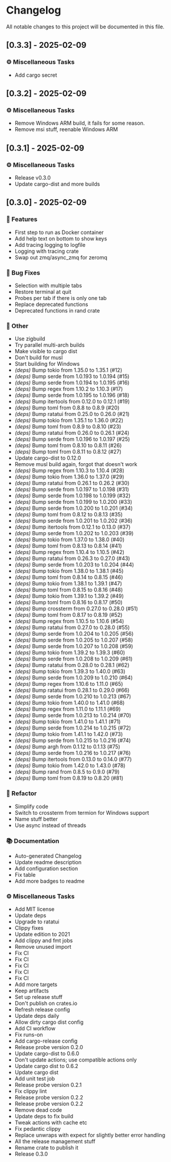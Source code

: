 # Changelog

All notable changes to this project will be documented in this file.

## [0.3.3] - 2025-02-09

### ⚙️ Miscellaneous Tasks

- Add cargo secret

<!-- generated by git-cliff -->
## [0.3.2] - 2025-02-09

### ⚙️ Miscellaneous Tasks

- Remove Windows ARM build, it fails for some reason.
- Remove msi stuff, reenable Windows ARM

<!-- generated by git-cliff -->
## [0.3.1] - 2025-02-09

### ⚙️ Miscellaneous Tasks

- Release v0.3.0
- Update cargo-dist and more builds

<!-- generated by git-cliff -->
## [0.3.0] - 2025-02-09

### 🚀 Features

- First step to run as Docker container
- Add help text on bottom to show keys
- Add tracing logging to logfile
- Logging with tracing crate
- Swap out zmq/async_zmq for zeromq

### 🐛 Bug Fixes

- Selection with multiple tabs
- Restore terminal at quit
- Probes per tab if there is only one tab
- Replace deprecated functions
- Deprecated functions in rand crate

### 💼 Other

- Use zigbuild
- Try parallel multi-arch builds
- Make visible to cargo dist
- Don't build for musl
- Start building for Windows
- *(deps)* Bump tokio from 1.35.0 to 1.35.1 (#12)
- *(deps)* Bump serde from 1.0.193 to 1.0.194 (#15)
- *(deps)* Bump serde from 1.0.194 to 1.0.195 (#16)
- *(deps)* Bump regex from 1.10.2 to 1.10.3 (#17)
- *(deps)* Bump serde from 1.0.195 to 1.0.196 (#18)
- *(deps)* Bump itertools from 0.12.0 to 0.12.1 (#19)
- *(deps)* Bump toml from 0.8.8 to 0.8.9 (#20)
- *(deps)* Bump ratatui from 0.25.0 to 0.26.0 (#21)
- *(deps)* Bump tokio from 1.35.1 to 1.36.0 (#22)
- *(deps)* Bump toml from 0.8.9 to 0.8.10 (#23)
- *(deps)* Bump ratatui from 0.26.0 to 0.26.1 (#24)
- *(deps)* Bump serde from 1.0.196 to 1.0.197 (#25)
- *(deps)* Bump toml from 0.8.10 to 0.8.11 (#26)
- *(deps)* Bump toml from 0.8.11 to 0.8.12 (#27)
- Update cargo-dist to 0.12.0
- Remove musl build again, forgot that doesn't work
- *(deps)* Bump regex from 1.10.3 to 1.10.4 (#28)
- *(deps)* Bump tokio from 1.36.0 to 1.37.0 (#29)
- *(deps)* Bump ratatui from 0.26.1 to 0.26.2 (#30)
- *(deps)* Bump serde from 1.0.197 to 1.0.198 (#31)
- *(deps)* Bump serde from 1.0.198 to 1.0.199 (#32)
- *(deps)* Bump serde from 1.0.199 to 1.0.200 (#33)
- *(deps)* Bump serde from 1.0.200 to 1.0.201 (#34)
- *(deps)* Bump toml from 0.8.12 to 0.8.13 (#35)
- *(deps)* Bump serde from 1.0.201 to 1.0.202 (#36)
- *(deps)* Bump itertools from 0.12.1 to 0.13.0 (#37)
- *(deps)* Bump serde from 1.0.202 to 1.0.203 (#39)
- *(deps)* Bump tokio from 1.37.0 to 1.38.0 (#40)
- *(deps)* Bump toml from 0.8.13 to 0.8.14 (#41)
- *(deps)* Bump regex from 1.10.4 to 1.10.5 (#42)
- *(deps)* Bump ratatui from 0.26.3 to 0.27.0 (#43)
- *(deps)* Bump serde from 1.0.203 to 1.0.204 (#44)
- *(deps)* Bump tokio from 1.38.0 to 1.38.1 (#45)
- *(deps)* Bump toml from 0.8.14 to 0.8.15 (#46)
- *(deps)* Bump tokio from 1.38.1 to 1.39.1 (#47)
- *(deps)* Bump toml from 0.8.15 to 0.8.16 (#48)
- *(deps)* Bump tokio from 1.39.1 to 1.39.2 (#49)
- *(deps)* Bump toml from 0.8.16 to 0.8.17 (#50)
- *(deps)* Bump crossterm from 0.27.0 to 0.28.0 (#51)
- *(deps)* Bump toml from 0.8.17 to 0.8.19 (#52)
- *(deps)* Bump regex from 1.10.5 to 1.10.6 (#54)
- *(deps)* Bump ratatui from 0.27.0 to 0.28.0 (#55)
- *(deps)* Bump serde from 1.0.204 to 1.0.205 (#56)
- *(deps)* Bump serde from 1.0.205 to 1.0.207 (#58)
- *(deps)* Bump serde from 1.0.207 to 1.0.208 (#59)
- *(deps)* Bump tokio from 1.39.2 to 1.39.3 (#60)
- *(deps)* Bump serde from 1.0.208 to 1.0.209 (#61)
- *(deps)* Bump ratatui from 0.28.0 to 0.28.1 (#62)
- *(deps)* Bump tokio from 1.39.3 to 1.40.0 (#63)
- *(deps)* Bump serde from 1.0.209 to 1.0.210 (#64)
- *(deps)* Bump regex from 1.10.6 to 1.11.0 (#65)
- *(deps)* Bump ratatui from 0.28.1 to 0.29.0 (#66)
- *(deps)* Bump serde from 1.0.210 to 1.0.213 (#67)
- *(deps)* Bump tokio from 1.40.0 to 1.41.0 (#68)
- *(deps)* Bump regex from 1.11.0 to 1.11.1 (#69)
- *(deps)* Bump serde from 1.0.213 to 1.0.214 (#70)
- *(deps)* Bump tokio from 1.41.0 to 1.41.1 (#71)
- *(deps)* Bump serde from 1.0.214 to 1.0.215 (#72)
- *(deps)* Bump tokio from 1.41.1 to 1.42.0 (#73)
- *(deps)* Bump serde from 1.0.215 to 1.0.216 (#74)
- *(deps)* Bump argh from 0.1.12 to 0.1.13 (#75)
- *(deps)* Bump serde from 1.0.216 to 1.0.217 (#76)
- *(deps)* Bump itertools from 0.13.0 to 0.14.0 (#77)
- *(deps)* Bump tokio from 1.42.0 to 1.43.0 (#78)
- *(deps)* Bump rand from 0.8.5 to 0.9.0 (#79)
- *(deps)* Bump toml from 0.8.19 to 0.8.20 (#81)

### 🚜 Refactor

- Simplify code
- Switch to crossterm from termion for Windows support
- Name stuff better
- Use async instead of threads

### 📚 Documentation

- Auto-generated Changelog
- Update readme description
- Add configuration section
- Fix table
- Add more badges to readme

### ⚙️ Miscellaneous Tasks

- Add MIT license
- Update deps
- Upgrade to ratatui
- Clippy fixes
- Update edition to 2021
- Add clippy and fmt jobs
- Remove unused import
- Fix CI
- Fix CI
- Fix CI
- Fix CI
- Fix CI
- Add more targets
- Keep artifacts
- Set up release stuff
- Don't publish on crates.io
- Refresh release config
- Update deps daily
- Allow dirty cargo dist config
- Add CI workflow
- Fix runs-on
- Add cargo-release config
- Release probe version 0.2.0
- Update cargo-dist to 0.6.0
- Don't update actions; use compatible actions only
- Update cargo dist to 0.6.2
- Update cargo dist
- Add unit test job
- Release probe version 0.2.1
- Fix clippy lint
- Release probe version 0.2.2
- Release probe version 0.2.2
- Remove dead code
- Update deps to fix build
- Tweak actions with cache etc
- Fix pedantic clippy
- Replace unwraps with expect for slightly better error handling
- All the release management stuff
- Rename crate to publish it
- Release 0.3.0

<!-- generated by git-cliff -->

